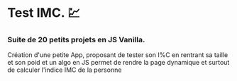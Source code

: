 # Test IMC. 💹

### Suite de 20 petits projets en JS Vanilla.

Création d'une petite App, proposant de tester son I%C en rentrant sa taille et son poid et un algo en JS permet de rendre la page dynamique et surtout de calculer l'indice IMC de la personne

